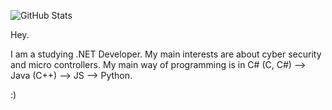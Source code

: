 ![GitHub Stats](https://github-readme-stats.vercel.app/api?username=mrlowbot&theme=dark)

Hey.

I am a studying .NET Developer.
My main interests are about cyber security and micro controllers. 
My main way of programming is in C# (C, C#) --> Java (C++) --> JS --> Python.

:)

